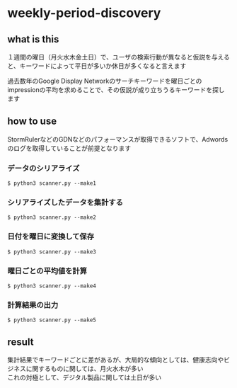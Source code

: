 # weekly-period-discovery

## what is this
１週間の曜日（月火水木金土日）で、ユーザの検索行動が異なると仮説を与えると、キーワードによって平日が多いか休日が多くなると言えます
 
過去数年のGoogle Display Networkのサーチキーワードを曜日ごとのimpressionの平均を求めることで、その仮説が成り立ちうるキーワードを探します

## how to use
StormRulerなどのGDNなどのパフォーマンスが取得できるソフトで、Adwordsのログを取得していることが前提となります  

### データのシリアライズ
```console
$ python3 scanner.py --make1
```

### シリアライズしたデータを集計する
```cosnole
$ python3 scanner.py --make2
```

### 日付を曜日に変換して保存
```console
$ python3 scanner.py --make3
```

### 曜日ごとの平均値を計算
```console
$ python3 scanner.py --make4
```

### 計算結果の出力
```console
$ python3 scanner.py --make5
```

## result
集計結果でキーワードごとに差があるが、大局的な傾向としては、健康志向やビジネスに関するものに関しては、月火水木が多い  
これの対極として、デジタル製品に関しては土日が多い  
